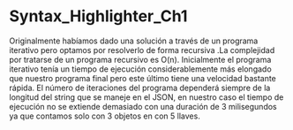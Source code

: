 # Syntax_Highlighter_Ch1

Originalmente habíamos dado una solución a través de un programa iterativo pero optamos por resolverlo de forma recursiva .La complejidad por tratarse de un programa recursivo es O(n). Inicialmente el programa iterativo tenía un tiempo de ejecución considerablemente más elongado que nuestro programa final pero este último tiene una velocidad bastante rápida. El número de iteraciones del programa dependerá siempre de la longitud del string que se maneje en el JSON, en nuestro caso el tiempo de ejecución no se extiende demasiado con una duración de 3 milisegundos ya que contamos solo con 3 objetos en con 5 llaves.
